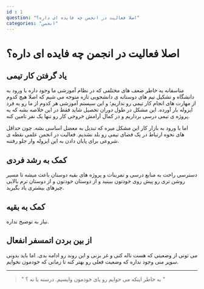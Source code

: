 ```yaml
---
id : 1
question: "اصلا فعالیت در انجمن چه فایده ای داره؟"
categories: "انجمن"
---
```


# اصلا فعالیت در انجمن چه فایده ای داره؟

## یاد گرفتن کار تیمی

متاسفانه به خاطر ضعف های مختلفی که در نظام آموزشی ما وجود داره
با ورود به دانشگاه و تشکیل تیم های دوستانه ی دانشجویی تازه متوجه می شیم که
اصلا هیچ کدوم از مهارت های انجام کار تیمی رو نداریم؛ و این سیستم آموزشی
هر کدوم از ما رو یه فرد ایزوله بار آورده.
این مشکل در طول دوران تحصیل شاید فقط در این خلاصه بشه که یه پروژه ی تیمی درسی برداریم و در کمال آرامش خروجی کار رو تنها یک نفر تامین کنه.

اما با ورود به بازار کار این مشکل میره که تبدیل به معضل اساسی بشه.
چون حداقل های نحوه ارتباط در یک فضای تیمی رو بلد نشدیم.
فعالیت در انجمن علمی نقطه ی شروعی برای پایان دادن به این ایزوله وار جلو رفتنه.

## کمک به رشد فردی

دسترسی راحت به منابع درسی و تمرینات و پروژه های بقیه دوستان باعث میشه تا
مسیر روشن تری رو پیش روی خودتون ببینید و از دوستان خودتون و از دوستان ترم بالایی چیزهای بیشتری یاد بگیرید.

## کمک به بقیه

نیاز به توضیح نداره.

## از بین بردن اتمسفر انفعال

می تونی از وضعیتی که هست ناله کنی و غر بزنی و این روند رو ادامه بدی. اما باید بدونی سوپر منی وجود نداره که وضعیت فعلی رو بهتر کنه تا زمانی که خودمون نخوایم.

* * *
> " به خاطر اینکه می خوایم رو پای خودمون وایسیم. درسته یا نه ؟ "
